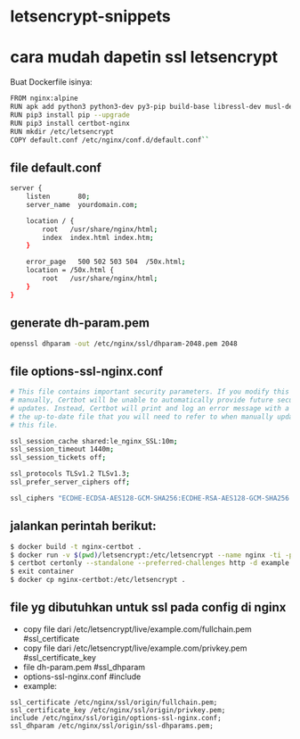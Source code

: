 # letsencrypt-snippets
# cara mudah dapetin ssl letsencrypt
Buat Dockerfile isinya:
```bash
FROM nginx:alpine
RUN apk add python3 python3-dev py3-pip build-base libressl-dev musl-dev libffi-dev rust cargo
RUN pip3 install pip --upgrade
RUN pip3 install certbot-nginx
RUN mkdir /etc/letsencrypt
COPY default.conf /etc/nginx/conf.d/default.conf``
```

## file default.conf
```bash
server {
    listen       80;
    server_name  yourdomain.com;

    location / {
        root   /usr/share/nginx/html;
        index  index.html index.htm;
    }

    error_page   500 502 503 504  /50x.html;
    location = /50x.html {
        root   /usr/share/nginx/html;
    }
}
```

## generate dh-param.pem
```bash
openssl dhparam -out /etc/nginx/ssl/dhparam-2048.pem 2048
```

## file options-ssl-nginx.conf
```bash
# This file contains important security parameters. If you modify this file
# manually, Certbot will be unable to automatically provide future security
# updates. Instead, Certbot will print and log an error message with a path to
# the up-to-date file that you will need to refer to when manually updating
# this file.

ssl_session_cache shared:le_nginx_SSL:10m;
ssl_session_timeout 1440m;
ssl_session_tickets off;

ssl_protocols TLSv1.2 TLSv1.3;
ssl_prefer_server_ciphers off;

ssl_ciphers "ECDHE-ECDSA-AES128-GCM-SHA256:ECDHE-RSA-AES128-GCM-SHA256:ECDHE-ECDSA-AES256-GCM-SHA384:ECDHE-RSA-AES256-GCM-SHA384:ECDHE-ECDSA-CHACHA20-POLY1305:ECDHE-RSA-CHACHA20-POLY1305:DHE-RSA-AES128-GCM-SHA256:DHE-RSA-AES256-GCM-SHA384";
```

## jalankan perintah berikut:
```bash
$ docker build -t nginx-certbot .
$ docker run -v $(pwd)/letsencrypt:/etc/letsencrypt --name nginx -ti -p 80:80 nginx-certbot sh
$ certbot certonly --standalone --preferred-challenges http -d example.com
$ exit container
$ docker cp nginx-certbot:/etc/letsencrypt .
```

## file yg dibutuhkan untuk ssl pada config di nginx
- copy file dari /etc/letsencrypt/live/example.com/fullchain.pem #ssl_certificate
- copy file dari /etc/letsencrypt/live/example.com/privkey.pem #ssl_certificate_key
- file dh-param.pem #ssl_dhparam
- options-ssl-nginx.conf #include
- example:
```
ssl_certificate /etc/nginx/ssl/origin/fullchain.pem; 
ssl_certificate_key /etc/nginx/ssl/origin/privkey.pem; 
include /etc/nginx/ssl/origin/options-ssl-nginx.conf; 
ssl_dhparam /etc/nginx/ssl/origin/ssl-dhparams.pem; 
```
